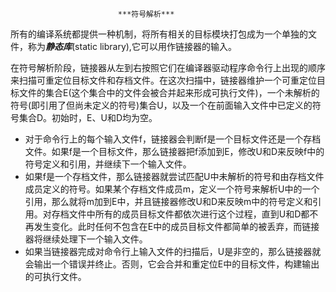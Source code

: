 							***符号解析***

所有的编译系统都提供一种机制，将所有相关的目标模块打包成为一个单独的文件，称为***静态库***(static library),它可以用作链接器的输入。



在符号解析阶段，链接器从左到右按照它们在编译器驱动程序命令行上出现的顺序来扫描可重定位目标文件和存档文件。在这次扫描中，链接器维护一个可重定位目标文件的集合E(这个集合中的文件会被合并起来形成可执行文件)，一个未解析的符号(即引用了但尚未定义的符号)集合U，以及一个在前面输入文件中已定义的符号集合D。初始时，E、U和D均为空。

- 对于命令行上的每个输入文件f，链接器会判断f是一个目标文件还是一个存档文件。如果f是一个目标文件，那么链接器把f添加到E，修改U和D来反映f中的符号定义和引用，并继续下一个输入文件。
- 如果f是一个存档文件，那么链接器就尝试匹配U中未解析的符号和由存档文件成员定义的符号。如果某个存档文件成员m，定义一个符号来解析U中的一个引用，那么就将m加到E中，并且链接器修改U和D来反映m中的符号定义和引用。对存档文件中所有的成员目标文件都依次进行这个过程，直到U和D都不再发生变化。此时任何不包含在E中的成员目标文件都简单的被丢弃，而链接器将继续处理下一个输入文件。
- 如果当链接器完成对命令行上输入文件的扫描后，U是非空的，那么链接器就会输出一个错误并终止。否则，它会合并和重定位E中的目标文件，构建输出的可执行文件。

 

